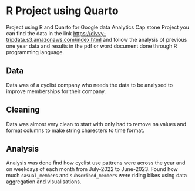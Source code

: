 # R Project using Quarto
Project using R  and Quarto for Google data Analytics Cap stone Project you can find the data in the link 
<https://divvy-tripdata.s3.amazonaws.com/index.html> and follow the analysis of previous one year data and
results in the pdf or word document done through R programming language. 

## Data
Data was of a cyclist company who needs the data to be analysed to improve memberships for their company.

## Cleaning
Data was almost very clean to start with only had to remove na values and format columns to make string charecters
to time format. 

## Analysis 
Analysis was done find how cyclist use pattrens were across the year and on weekdays of each month from July-2022 to
June-2023. Found how much `casual_members` and `subscribed_members` were riding bikes using data aggregation and 
visualisations.
